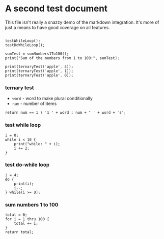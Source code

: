 # A second test document

This file isn't really a snazzy demo of the markdown integration. It's more of just a means to have good coverage on all features.

```

testWhileLoop();
testDoWhileLoop();

sumTest = sumNumbers1To100();
print("Sum of the numbers from 1 to 100:", sumTest);

print(ternaryTest('apple', 4));
print(ternaryTest('apple', 1));
print(ternaryTest('apple', 0));
```

### ternary test

- `word` - word to make plural conditionally
- `num` - number of items
```
return num == 1 ? '1 ' + word : num + ' ' + word + 's';
```

### test while loop

```
i = 0;
while i < 10 {
    print("while: " + i);
    i += 2;
}
```

### test do-while loop

```
i = 4;
do {
    print(i);
    i--;
} while(i >= 0);
```

### sum numbers 1 to 100

```
total = 0;
for i = 1 thru 100 {
    total += i;
}
return total;
```